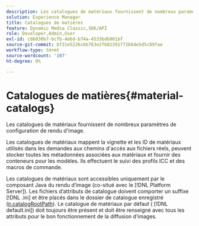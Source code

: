 ```yaml
---
description: Les catalogues de matériaux fournissent de nombreux paramètres de configuration de rendu d'image.
solution: Experience Manager
title: Catalogues de matières
feature: Dynamic Media Classic,SDK/API
role: Developer,Admin,User
exl-id: c0b030b7-bcfb-4e6d-b74a-4533bdb801bf
source-git-commit: bf31e5226cbb763e2fb82391772b64e5d5c89fae
workflow-type: tm+mt
source-wordcount: '107'
ht-degree: 0%

---
```


# Catalogues de matières{#material-catalogs}

Les catalogues de matériaux fournissent de nombreux paramètres de configuration de rendu d&#39;image.

Les catalogues de matériaux mappent la vignette et les ID de matériaux utilisés dans les demandes aux chemins d&#39;accès aux fichiers réels, peuvent stocker toutes les métadonnées associées aux matériaux et fournir des conteneurs pour les modèles. Ils effectuent le suivi des profils ICC et des macros de commande.

Les catalogues de matériaux sont accessibles uniquement par le composant Java du rendu d’image (co-situé avec le [!DNL Platform Server]). Les fichiers d’attributs de catalogue doivent comporter un suffixe [!DNL .ini] et être placés dans le dossier de catalogue enregistré ([ir.catalogRootPath](../../../../../../ir-api/server-admin/image-rendering-api-ref/c-ir-server-administration/c-ir-configuration-settings-reference/c-ir-catalog-folder.md#concept-1c1d308112054bb99e3895c3fb8ca5f7)). Le catalogue de matériaux par défaut ( [!DNL default.ini]) doit toujours être présent et doit être renseigné avec tous les attributs pour le bon fonctionnement de la diffusion d’images.
